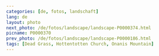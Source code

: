 ```yaml
---
categories: [de, fotos, landschaft]
lang: de
layout: photo
next_photo: /de/fotos/landscape/landscape-P0000374.html
picname: P0000370
prev_photo: /de/fotos/landscape/landscape-P0000186.html
tags: [Dead Grass, Hottentotten Church, Onanis Mountain]
---
```

